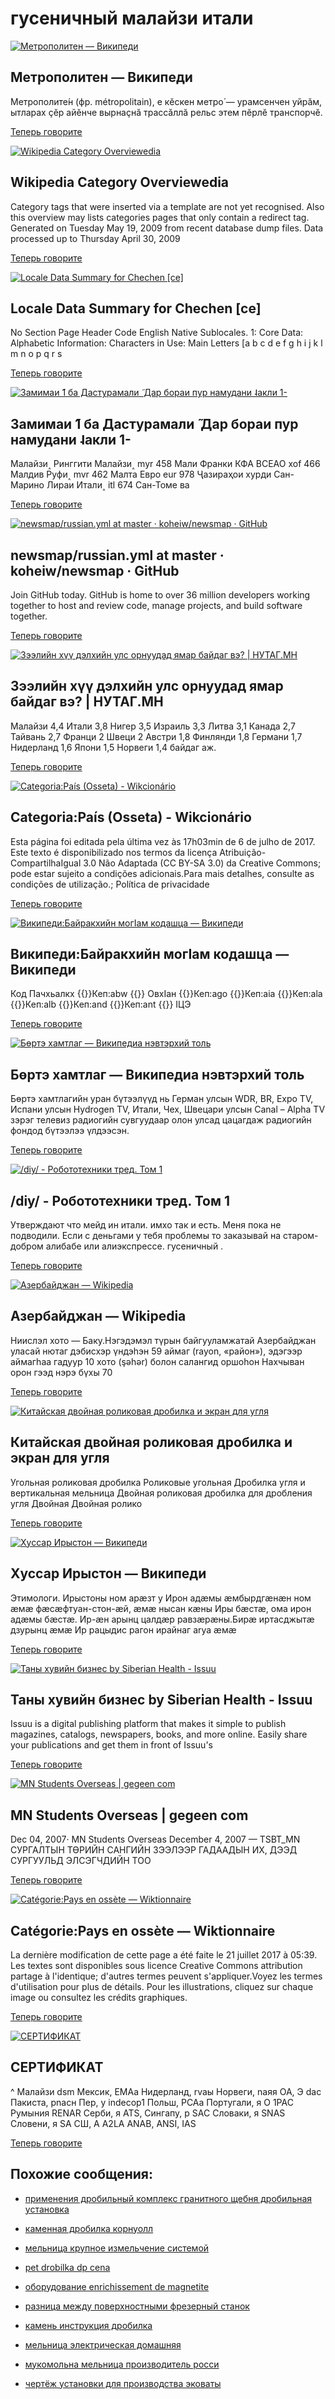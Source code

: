 # гусеничный малайзи итали
<a href="https://mnn.zoosnet.net/LR/Chatpre.aspx?id=MNN94995150&p=https://consultis.com.pl/" target="_blank">![Метрополитен — Википеди](https://github.com/millmachine/images/raw/main/524.jpg)</a>
## Метрополитен — Википеди
Метрополите́н (фр. métropolitain), е кĕскен метро́ — урамсенчен уйрăм, ытларах çĕр айĕнче вырнаçнă трассăллă рельс этем пĕрлĕ транспорчĕ.
<a href="https://mnn.zoosnet.net/LR/Chatpre.aspx?id=MNN94995150&p=https://consultis.com.pl/" target="_blank">Теперь говорите</a>
<a href="https://mnn.zoosnet.net/LR/Chatpre.aspx?id=MNN94995150&p=https://consultis.com.pl/" target="_blank">![Wikipedia Category Overviewedia](https://github.com/millmachine/images/raw/main/622.jpg)</a>
## Wikipedia Category Overviewedia
Category tags that were inserted via a template are not yet recognised. Also this overview may lists categories pages that only contain a redirect tag. Generated on Tuesday May 19, 2009 from recent database dump files. Data processed up to Thursday April 30, 2009
<a href="https://mnn.zoosnet.net/LR/Chatpre.aspx?id=MNN94995150&p=https://consultis.com.pl/" target="_blank">Теперь говорите</a>
<a href="https://mnn.zoosnet.net/LR/Chatpre.aspx?id=MNN94995150&p=https://consultis.com.pl/" target="_blank">![Locale Data Summary for Chechen [ce]](https://github.com/millmachine/images/raw/main/281.jpg)</a>
## Locale Data Summary for Chechen [ce]
No Section Page Header Code English Native Sublocales. 1: Core Data: Alphabetic Information: Characters in Use: Main Letters [a b c d e f g h i j k l m n o p q r s 
<a href="https://mnn.zoosnet.net/LR/Chatpre.aspx?id=MNN94995150&p=https://consultis.com.pl/" target="_blank">Теперь говорите</a>
<a href="https://mnn.zoosnet.net/LR/Chatpre.aspx?id=MNN94995150&p=https://consultis.com.pl/" target="_blank">![Замимаи ̃1 ба Дастурамали ̃ Дар бораи пур намудани ˨акли 1-](https://github.com/millmachine/images/raw/main/474.jpg)</a>
## Замимаи ̃1 ба Дастурамали ̃ Дар бораи пур намудани ˨акли 1-
Малайзи˰ Ринггити Малайзи˰ myr 458 Мали Франки КФА ВСЕАО xof 466 Малдив Руфи˰ mvr 462 Малта Евро eur 978 Ҷазираҳои хурди  Сан-Марино Лираи Итали˰ itl 674 Сан-Томе ва 
<a href="https://mnn.zoosnet.net/LR/Chatpre.aspx?id=MNN94995150&p=https://consultis.com.pl/" target="_blank">Теперь говорите</a>
<a href="https://mnn.zoosnet.net/LR/Chatpre.aspx?id=MNN94995150&p=https://consultis.com.pl/" target="_blank">![newsmap/russian.yml at master · koheiw/newsmap · GitHub](https://github.com/millmachine/images/raw/main/176.jpg)</a>
## newsmap/russian.yml at master · koheiw/newsmap · GitHub
Join GitHub today. GitHub is home to over 36 million developers working together to host and review code, manage projects, and build software together.
<a href="https://mnn.zoosnet.net/LR/Chatpre.aspx?id=MNN94995150&p=https://consultis.com.pl/" target="_blank">Теперь говорите</a>
<a href="https://mnn.zoosnet.net/LR/Chatpre.aspx?id=MNN94995150&p=https://consultis.com.pl/" target="_blank">![Зээлийн хүү дэлхийн улс орнуудад ямар байдаг вэ? | НУТАГ.МН](https://github.com/millmachine/images/raw/main/139.jpg)</a>
## Зээлийн хүү дэлхийн улс орнуудад ямар байдаг вэ? | НУТАГ.МН
Малайзи 4,4 Итали 3,8 Нигер 3,5 Израиль 3,3 Литва 3,1 Канада 2,7 Тайвань 2,7 Франци 2 Швеци 2 Австри 1,8 Финлянди 1,8 Германи 1,7 Нидерланд 1,6 Япони 1,5 Норвеги 1,4 байдаг аж.
<a href="https://mnn.zoosnet.net/LR/Chatpre.aspx?id=MNN94995150&p=https://consultis.com.pl/" target="_blank">Теперь говорите</a>
<a href="https://mnn.zoosnet.net/LR/Chatpre.aspx?id=MNN94995150&p=https://consultis.com.pl/" target="_blank">![Categoria:País (Osseta) - Wikcionário](https://github.com/millmachine/images/raw/main/544.jpg)</a>
## Categoria:País (Osseta) - Wikcionário
Esta página foi editada pela última vez às 17h03min de 6 de julho de 2017. Este texto é disponibilizado nos termos da licença Atribuição-CompartilhaIgual 3.0 Não Adaptada (CC BY-SA 3.0) da Creative Commons; pode estar sujeito a condições adicionais.Para mais detalhes, consulte as condições de utilização.; Política de privacidade
<a href="https://mnn.zoosnet.net/LR/Chatpre.aspx?id=MNN94995150&p=https://consultis.com.pl/" target="_blank">Теперь говорите</a>
<a href="https://mnn.zoosnet.net/LR/Chatpre.aspx?id=MNN94995150&p=https://consultis.com.pl/" target="_blank">![Википеди:Байракхийн могӀам кодашца — Википеди](https://github.com/millmachine/images/raw/main/441.jpg)</a>
## Википеди:Байракхийн могӀам кодашца — Википеди
Код Пачхьалкх {{}}Кеп:abw {{}} ОвхӀан {{}}Кеп:ago {{}}Кеп:aia {{}}Кеп:ala {{}}Кеп:alb {{}}Кеп:and {{}}Кеп:ant {{}} ӀЦЭ 
<a href="https://mnn.zoosnet.net/LR/Chatpre.aspx?id=MNN94995150&p=https://consultis.com.pl/" target="_blank">Теперь говорите</a>
<a href="https://mnn.zoosnet.net/LR/Chatpre.aspx?id=MNN94995150&p=https://consultis.com.pl/" target="_blank">![Бөртэ хамтлаг — Википедиа нэвтэрхий толь](https://github.com/millmachine/images/raw/main/416.jpg)</a>
## Бөртэ хамтлаг — Википедиа нэвтэрхий толь
Бөртэ хамтлагийн уран бүтээлүүд нь Герман улсын WDR, BR, Expo TV, Испани улсын Hydrogen TV, Итали, Чех, Швецари улсын Canal – Аlpha TV зэрэг телевиз радиогийн сувгуудаар олон улсад цацагдаж радиогийн фондод бүтээлээ үлдээсэн.
<a href="https://mnn.zoosnet.net/LR/Chatpre.aspx?id=MNN94995150&p=https://consultis.com.pl/" target="_blank">Теперь говорите</a>
<a href="https://mnn.zoosnet.net/LR/Chatpre.aspx?id=MNN94995150&p=https://consultis.com.pl/" target="_blank">![/diy/ - Робототехники тред. Том 1](https://github.com/millmachine/images/raw/main/376.jpg)</a>
## /diy/ - Робототехники тред. Том 1
Утверждают что мейд ин итали. имхо так и есть. Меня пока не подводили. Если с деньгами у тебя проблемы то заказывай на старом-добром алибабе или алиэкспрессе.  гусеничный .
<a href="https://mnn.zoosnet.net/LR/Chatpre.aspx?id=MNN94995150&p=https://consultis.com.pl/" target="_blank">Теперь говорите</a>
<a href="https://mnn.zoosnet.net/LR/Chatpre.aspx?id=MNN94995150&p=https://consultis.com.pl/" target="_blank">![Азербайджан — Wikipedia](https://github.com/millmachine/images/raw/main/350.jpg)</a>
## Азербайджан — Wikipedia
Ниислэл хото — Баку.Нэгэдэмэл түрын байгууламжатай Азербайджан уласай нютаг дэбисхэр үндэһэн 59 аймаг (rayon, «район»), эдэгээр аймагһаа гадуур 10 хото (şəhər) болон салангид оршоһон Нахчыван орон гээд нэрэ бүхы 70 
<a href="https://mnn.zoosnet.net/LR/Chatpre.aspx?id=MNN94995150&p=https://consultis.com.pl/" target="_blank">Теперь говорите</a>
<a href="https://mnn.zoosnet.net/LR/Chatpre.aspx?id=MNN94995150&p=https://consultis.com.pl/" target="_blank">![Китайская двойная роликовая дробилка и экран для угля](https://github.com/millmachine/images/raw/main/525.jpg)</a>
## Китайская двойная роликовая дробилка и экран для угля
Угольная роликовая дробилка Роликовые угольная Дробилка угля и вертикальная мельница  Двойная роликовая дробилка для дробления угля Двойная Двойная ролико
<a href="https://mnn.zoosnet.net/LR/Chatpre.aspx?id=MNN94995150&p=https://consultis.com.pl/" target="_blank">Теперь говорите</a>
<a href="https://mnn.zoosnet.net/LR/Chatpre.aspx?id=MNN94995150&p=https://consultis.com.pl/" target="_blank">![Хуссар Ирыстон — Википеди](https://github.com/millmachine/images/raw/main/663.jpg)</a>
## Хуссар Ирыстон — Википеди
Этимологи. Ирыстоны ном арæзт у Ирон адæмы æмбырдгæнæн ном æмæ фæсæфтуан-стон-æй, æмæ нысан кæны Иры бæстæ, ома ирон адæмы бæстæ. Ир-æн арынц цалдæр равзæрæны.Бирæ иртасджытæ дзурынц æмæ Ир рацыдис рагон ирайнаг arya æмæ 
<a href="https://mnn.zoosnet.net/LR/Chatpre.aspx?id=MNN94995150&p=https://consultis.com.pl/" target="_blank">Теперь говорите</a>
<a href="https://mnn.zoosnet.net/LR/Chatpre.aspx?id=MNN94995150&p=https://consultis.com.pl/" target="_blank">![Таны хувийн бизнес by Siberian Health - Issuu](https://github.com/millmachine/images/raw/main/308.jpg)</a>
## Таны хувийн бизнес by Siberian Health - Issuu
Issuu is a digital publishing platform that makes it simple to publish magazines, catalogs, newspapers, books, and more online. Easily share your publications and get them in front of Issuu's 
<a href="https://mnn.zoosnet.net/LR/Chatpre.aspx?id=MNN94995150&p=https://consultis.com.pl/" target="_blank">Теперь говорите</a>
<a href="https://mnn.zoosnet.net/LR/Chatpre.aspx?id=MNN94995150&p=https://consultis.com.pl/" target="_blank">![MN Students Overseas | gegeen com](https://github.com/millmachine/images/raw/main/473.jpg)</a>
## MN Students Overseas | gegeen com
Dec 04, 2007· MN Students Overseas December 4, 2007 — TSBT_MN СУРГАЛТЫН ТӨРИЙН САНГИЙН ЗЭЭЛЭЭР ГАДААДЫН ИХ, ДЭЭД СУРГУУЛЬД ЭЛСЭГЧДИЙН ТОО
<a href="https://mnn.zoosnet.net/LR/Chatpre.aspx?id=MNN94995150&p=https://consultis.com.pl/" target="_blank">Теперь говорите</a>
<a href="https://mnn.zoosnet.net/LR/Chatpre.aspx?id=MNN94995150&p=https://consultis.com.pl/" target="_blank">![Catégorie:Pays en ossète — Wiktionnaire](https://github.com/millmachine/images/raw/main/399.jpg)</a>
## Catégorie:Pays en ossète — Wiktionnaire
La dernière modification de cette page a été faite le 21 juillet 2017 à 05:39. Les textes sont disponibles sous licence Creative Commons attribution partage à l'identique; d'autres termes peuvent s'appliquer.Voyez les termes d'utilisation pour plus de détails. Pour les illustrations, cliquez sur chaque image ou consultez les crédits graphiques.
<a href="https://mnn.zoosnet.net/LR/Chatpre.aspx?id=MNN94995150&p=https://consultis.com.pl/" target="_blank">Теперь говорите</a>
<a href="https://mnn.zoosnet.net/LR/Chatpre.aspx?id=MNN94995150&p=https://consultis.com.pl/" target="_blank">![СЕРТИФИКАТ](https://github.com/millmachine/images/raw/main/280.jpg)</a>
## СЕРТИФИКАТ
^ Малайзи dsm Мексик, ЕМАа Нидерланд, rvaы Норвеги, naяя ОА, Э dac Пакиста, pnacн Пер, у indecop1 Польш, РСАа Португали, я О 1РАС Румыния RENAR Серби, я ATS, Сингапу, р SAC Словаки, я SNAS Словени, я SA СШ, А A2LA ANAB, ANSI, IAS 
<a href="https://mnn.zoosnet.net/LR/Chatpre.aspx?id=MNN94995150&p=https://consultis.com.pl/" target="_blank">Теперь говорите</a>
## Похожие сообщения:
* [применения дробильный комплекс гранитного щебня дробильная установка](%D0%BF%D1%80%D0%B8%D0%BC%D0%B5%D0%BD%D0%B5%D0%BD%D0%B8%D1%8F%20%D0%B4%D1%80%D0%BE%D0%B1%D0%B8%D0%BB%D1%8C%D0%BD%D1%8B%D0%B9%20%D0%BA%D0%BE%D0%BC%D0%BF%D0%BB%D0%B5%D0%BA%D1%81%20%D0%B3%D1%80%D0%B0%D0%BD%D0%B8%D1%82%D0%BD%D0%BE%D0%B3%D0%BE%20%D1%89%D0%B5%D0%B1%D0%BD%D1%8F%20%D0%B4%D1%80%D0%BE%D0%B1%D0%B8%D0%BB%D1%8C%D0%BD%D0%B0%D1%8F%20%D1%83%D1%81%D1%82%D0%B0%D0%BD%D0%BE%D0%B2%D0%BA%D0%B0.md)
* [каменная дробилка корнуолл](%D0%BA%D0%B0%D0%BC%D0%B5%D0%BD%D0%BD%D0%B0%D1%8F%20%D0%B4%D1%80%D0%BE%D0%B1%D0%B8%D0%BB%D0%BA%D0%B0%20%D0%BA%D0%BE%D1%80%D0%BD%D1%83%D0%BE%D0%BB%D0%BB.md)
* [мельница крупное измельчение системой](%D0%BC%D0%B5%D0%BB%D1%8C%D0%BD%D0%B8%D1%86%D0%B0%20%D0%BA%D1%80%D1%83%D0%BF%D0%BD%D0%BE%D0%B5%20%D0%B8%D0%B7%D0%BC%D0%B5%D0%BB%D1%8C%D1%87%D0%B5%D0%BD%D0%B8%D0%B5%20%D1%81%D0%B8%D1%81%D1%82%D0%B5%D0%BC%D0%BE%D0%B9.md)
* [pet drobilka dp cena](pet%20drobilka%20dp%20cena.md)
* [оборудование enrichissement de magnetite](%D0%BE%D0%B1%D0%BE%D1%80%D1%83%D0%B4%D0%BE%D0%B2%D0%B0%D0%BD%D0%B8%D0%B5%20enrichissement%20de%20magnetite.md)
* [разница между поверхностными фрезерный станок](%D1%80%D0%B0%D0%B7%D0%BD%D0%B8%D1%86%D0%B0%20%D0%BC%D0%B5%D0%B6%D0%B4%D1%83%20%D0%BF%D0%BE%D0%B2%D0%B5%D1%80%D1%85%D0%BD%D0%BE%D1%81%D1%82%D0%BD%D1%8B%D0%BC%D0%B8%20%D1%84%D1%80%D0%B5%D0%B7%D0%B5%D1%80%D0%BD%D1%8B%D0%B9%20%D1%81%D1%82%D0%B0%D0%BD%D0%BE%D0%BA.md)
* [камень инструкция дробилка](%D0%BA%D0%B0%D0%BC%D0%B5%D0%BD%D1%8C%20%D0%B8%D0%BD%D1%81%D1%82%D1%80%D1%83%D0%BA%D1%86%D0%B8%D1%8F%20%D0%B4%D1%80%D0%BE%D0%B1%D0%B8%D0%BB%D0%BA%D0%B0.md)
* [мельница электрическая домашняя](%D0%BC%D0%B5%D0%BB%D1%8C%D0%BD%D0%B8%D1%86%D0%B0%20%D1%8D%D0%BB%D0%B5%D0%BA%D1%82%D1%80%D0%B8%D1%87%D0%B5%D1%81%D0%BA%D0%B0%D1%8F%20%D0%B4%D0%BE%D0%BC%D0%B0%D1%88%D0%BD%D1%8F%D1%8F.md)
* [мукомольна мельница производитель росси](%D0%BC%D1%83%D0%BA%D0%BE%D0%BC%D0%BE%D0%BB%D1%8C%D0%BD%D0%B0%20%D0%BC%D0%B5%D0%BB%D1%8C%D0%BD%D0%B8%D1%86%D0%B0%20%D0%BF%D1%80%D0%BE%D0%B8%D0%B7%D0%B2%D0%BE%D0%B4%D0%B8%D1%82%D0%B5%D0%BB%D1%8C%20%D1%80%D0%BE%D1%81%D1%81%D0%B8.md)
* [чертёж установки для производства эковаты](%D1%87%D0%B5%D1%80%D1%82%D1%91%D0%B6%20%D1%83%D1%81%D1%82%D0%B0%D0%BD%D0%BE%D0%B2%D0%BA%D0%B8%20%D0%B4%D0%BB%D1%8F%20%D0%BF%D1%80%D0%BE%D0%B8%D0%B7%D0%B2%D0%BE%D0%B4%D1%81%D1%82%D0%B2%D0%B0%20%D1%8D%D0%BA%D0%BE%D0%B2%D0%B0%D1%82%D1%8B.md)

